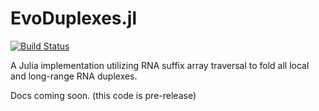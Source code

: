 # EvoDuplexes.jl

[![Build Status](https://travis-ci.com/timbitz/EvoDuplexes.jl.svg?token=R7mZheNGhsReQ7hn2gdf&branch=master)](https://travis-ci.com/timbitz/EvoDuplexes.jl)

A Julia implementation utilizing RNA suffix array traversal to fold all local and long-range RNA duplexes.

Docs coming soon. (this code is pre-release)

